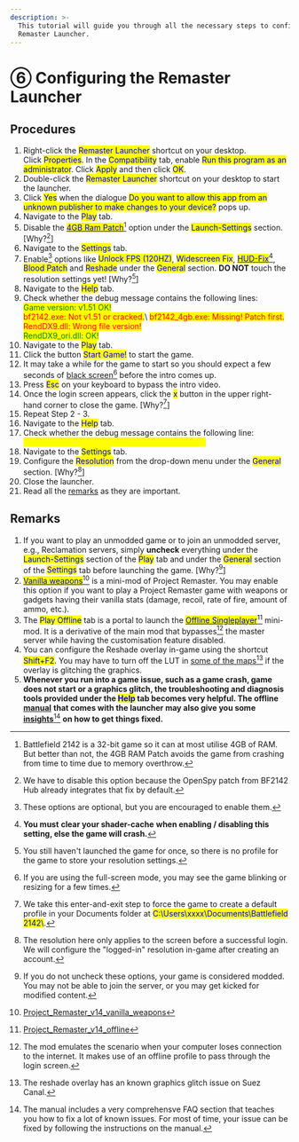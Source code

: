 ```yaml
---
description: >-
  This tutorial will guide you through all the necessary steps to configure the
  Remaster Launcher.
---
```


# ⑥ Configuring the Remaster Launcher

## Procedures

1. Right-click the <mark style="color:blue;">Remaster Launcher</mark> shortcut on your desktop. \
   Click <mark style="color:blue;">Properties</mark>. In the <mark style="color:blue;">Compatibility</mark> tab, enable <mark style="color:blue;">Run this program as an administrator</mark>. Click <mark style="color:blue;">Apply</mark> and then click <mark style="color:blue;">OK</mark>.
2. Double-click the <mark style="color:blue;">Remaster Launcher</mark> shortcut on your desktop to start the launcher.
3. Click <mark style="color:blue;">Yes</mark> when the dialogue <mark style="color:blue;">Do you want to allow this app from an unknown publisher to make changes to your device?</mark> pops up.
4. Navigate to the <mark style="color:blue;">Play</mark> tab.
5. Disable the [<mark style="color:blue;">4GB Ram Patch</mark>](#user-content-fn-1)[^1] option under the <mark style="color:blue;">Launch-Settings</mark> section. \[Why?[^2]]
6. Navigate to the <mark style="color:blue;">Settings</mark> tab.
7. Enable[^3] options like <mark style="color:blue;">Unlock FPS (120HZ)</mark>, <mark style="color:blue;">Widescreen Fix</mark>, [<mark style="color:blue;">HUD-Fix</mark>](#user-content-fn-4)[^4], <mark style="color:blue;">Blood Patch</mark> and <mark style="color:blue;">Reshade</mark> under the <mark style="color:blue;">General</mark> section. **DO NOT** touch the resolution settings yet! \[Why?[^5]]
8. Navigate to the <mark style="color:blue;">Help</mark> tab.
9. Check whether the debug message contains the following lines:\
   <mark style="color:green;">Game version: v1.51 OK!</mark>\
   <mark style="color:red;">bf2142.exe: Not v1.51 or cracked.</mark>\ <mark style="color:red;">bf2142\_4gb.exe: Missing! Patch first.</mark>\
   <mark style="color:red;">RendDX9.dll: Wrong file version!</mark>\
   <mark style="color:green;">RendDX9\_ori.dll: OK!</mark>
10. Navigate to the <mark style="color:blue;">Play</mark> tab.&#x20;
11. Click the button <mark style="color:blue;">Start Game!</mark> to start the game.
12. It may take a while for the game to start so you should expect a few seconds of [black screen](#user-content-fn-6)[^6] before the intro comes up.&#x20;
13. Press <mark style="color:blue;">Esc</mark> on your keyboard to bypass the intro video.
14. Once the login screen appears, click the <mark style="color:blue;">x</mark> button in the upper right-hand corner to close the game. \[Why?[^7]]
15. Repeat Step 2 - 3.
16. Navigate to the <mark style="color:blue;">Help</mark> tab.
17. Check whether the debug message contains the following line:\
    <mark style="color:yellow;">Profile: Found, delete if stuck with a black screen.</mark>
18. Navigate to the <mark style="color:blue;">Settings</mark> tab.
19. Configure the <mark style="color:blue;">Resolution</mark> from the drop-down menu under the <mark style="color:blue;">General</mark> section. \[Why?[^8]]
20. Close the launcher.
21. Read all the [remarks](6.-configuring-remaster-launcher.md#remarks) as they are important.

## Remarks

1. If you want to play an unmodded game or to join an unmodded server, e.g., Reclamation servers, simply **uncheck** everything under the <mark style="color:blue;">Launch-Settings</mark> section of the <mark style="color:blue;">Play</mark> tab and under the <mark style="color:blue;">General</mark> section of the <mark style="color:blue;">Settings</mark> tab before launching the game. \[Why?[^9]]
2. [<mark style="color:blue;">Vanilla weapons</mark>](#user-content-fn-10)[^10] is a mini-mod of Project Remaster. You may enable this option if you want to play a Project Remaster game with weapons or gadgets having their vanilla stats (damage, recoil, rate of fire, amount of ammo, etc.).
3. The <mark style="color:blue;">Play Offline</mark> tab is a portal to launch the [<mark style="color:blue;">Offline Singleplayer</mark>](#user-content-fn-11)[^11] mini-mod. It is a derivative of the main mod that bypasses[^12] the master server while having the customisation feature disabled.
4. You can configure the Reshade overlay in-game using the shortcut <mark style="color:blue;">Shift+F2</mark>. You may have to turn off the LUT in [some of the maps](#user-content-fn-13)[^13] if the overlay is glitching the graphics.
5. **Whenever you run into a game issue, such as a game crash, game does not start or a graphics glitch, the troubleshooting and diagnosis tools provided under the **<mark style="color:blue;">**Help**</mark>** tab becomes very helpful. The offline** [**manual**](further-readings.md) **that comes with the launcher may also give you some** [**insights**](#user-content-fn-14)[^14] **on how to get things fixed.**

[^1]: Battlefield 2142 is a 32-bit game so it can at most utilise 4GB of RAM. But better than not, the 4GB RAM Patch avoids the game from crashing from time to time due to memory overthrow.

[^2]: We have to disable this option because the OpenSpy patch from BF2142 Hub already integrates that fix by default.

[^3]: These options are optional, but you are encouraged to enable them.

[^4]: **You must** **clear your shader-cache** **when enabling / disabling this setting, else the game will crash.**

[^5]: You still haven't launched the game for once, so there is no profile for the game to store your resolution settings.

[^6]: If you are using the full-screen mode, you may see the game blinking or resizing for a few times.

[^7]: We take this enter-and-exit step to force the game to create a default profile in your Documents folder at <mark style="color:blue;">C:\Users\xxxx\Documents\Battlefield 2142\\</mark>.

[^8]: The resolution here only applies to the screen before a successful login. We will configure the "logged-in" resolution in-game after creating an account.

[^9]: If you do not uncheck these options, your game is considered modded. You may not be able to join the server, or you may get kicked for modified content.

[^10]: [Project\_Remaster\_v14\_vanilla\_weapons](3.-installing-project-remaster.md#more-about-mods)

[^11]: [Project\_Remaster\_v14\_offline](3.-installing-project-remaster.md#more-about-mods)

[^12]: The mod emulates the scenario when your computer loses connection to the internet. It makes use of an offline profile to pass through the login screen.

[^13]: The reshade overlay has an known graphics glitch issue on Suez Canal.

[^14]: The manual includes a very comprehensve FAQ section that teaches you how to fix a lot of known issues. For most of time, your issue can be fixed by following the instructions on the manual.
